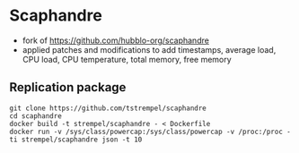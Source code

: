 # Scaphandre

- fork of https://github.com/hubblo-org/scaphandre
- applied patches and modifications to add timestamps, average load, CPU load, CPU temperature, total memory, free memory

## Replication package

```
git clone https://github.com/tstrempel/scaphandre
cd scaphandre
docker build -t strempel/scaphandre - < Dockerfile
docker run -v /sys/class/powercap:/sys/class/powercap -v /proc:/proc -ti strempel/scaphandre json -t 10
```
